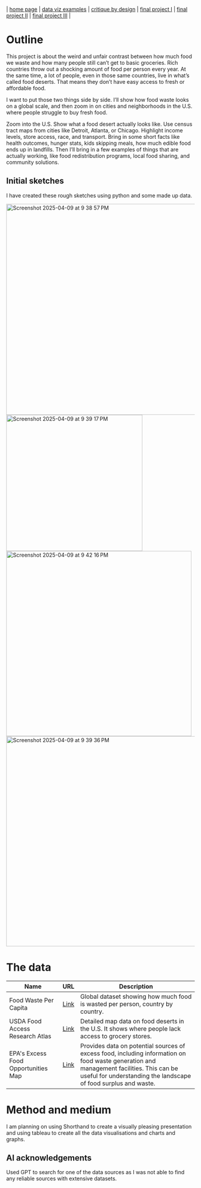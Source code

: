 | [home page](https://koundinya9.github.io/Koundinya-portfolio/) | [data viz examples](dataviz-examples) | [critique by design](critique-by-design) | [final project I](final-project-part-one) | [final project II](final-project-part-two) | [final project III](final-project-part-three) |


# Outline


This project is about the weird and unfair contrast between how much food we waste and how many people still can’t get to basic groceries. Rich countries throw out a shocking amount of food per person every year. At the same time, a lot of people, even in those same countries, live in what’s called food deserts. That means they don’t have easy access to fresh or affordable food.

I want to put those two things side by side. I’ll show how food waste looks on a global scale, and then zoom in on cities and neighborhoods in the U.S. where people struggle to buy fresh food. 

Zoom into the U.S. Show what a food desert actually looks like. Use census tract maps from cities like Detroit, Atlanta, or Chicago. Highlight income levels, store access, race, and transport. Bring in some short facts like health outcomes, hunger stats, kids skipping meals, how much edible food ends up in landfills. Then I’ll bring in a few examples of things that are actually working, like food redistribution programs, local food sharing, and community solutions. 



 

## Initial sketches

I have created these rough sketches using python and some made up data.

<img width="564" alt="Screenshot 2025-04-09 at 9 38 57 PM" src="https://github.com/user-attachments/assets/d1811724-02b0-4a52-a0aa-c2f1e846da06" />


<img width="364" alt="Screenshot 2025-04-09 at 9 39 17 PM" src="https://github.com/user-attachments/assets/79b20288-ae5f-4d9d-8183-1d12bfdbbd07" />


<img width="495" alt="Screenshot 2025-04-09 at 9 42 16 PM" src="https://github.com/user-attachments/assets/8d0b8ffc-46e7-4e64-8da3-ae2ea997cda2" />


<img width="562" alt="Screenshot 2025-04-09 at 9 39 36 PM" src="https://github.com/user-attachments/assets/c9863059-3f21-4136-9ac8-ea89e431fc43" />



# The data



| Name | URL | Description |
|------|-----|-------------|
|   Food Waste Per Capita   |   [Link](https://ourworldindata.org/grapher/food-waste-per-capita)   |      Global dataset showing how much food is wasted per person, country by country.       |
|   USDA Food Access Research Atlas   |   [Link](https://www.ers.usda.gov/data-products/food-access-research-atlas/download-the-data/)   |      Detailed map data on food deserts in the U.S. It shows where people lack access to grocery stores.       |
|   EPA's Excess Food Opportunities Map   |   [Link](https://www.epa.gov/sustainable-management-food/excess-food-opportunities-map​)   |      Provides data on potential sources of excess food, including information on food waste generation and management facilities. This can be useful for understanding the landscape of food surplus and waste.​       |



# Method and medium


I am planning on using Shorthand to create a visually pleasing presentation and using tableau to create all the data visualisations and charts and graphs.



## AI acknowledgements
Used GPT to search for one of the data sources as I was not able to find any reliable sources with extensive datasets.
